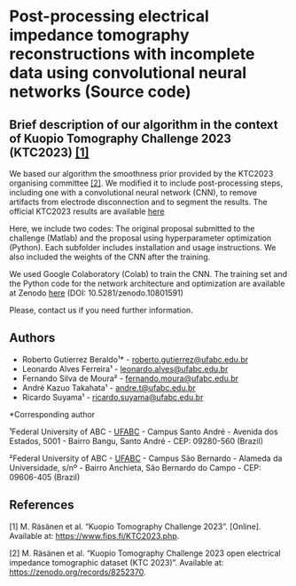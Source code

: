 # Post-processing electrical impedance tomography reconstructions with incomplete data using convolutional neural networks (Source code)

## Brief description of our algorithm in the context of Kuopio Tomography Challenge 2023 (KTC2023) [[1]](#1)

We based our algorithm the smoothness prior provided by the KTC2023 organising committee [[2]](#2). We modified it to include post-processing steps, including one with a convolutional neural network (CNN), to remove artifacts from electrode disconnection and to segment the results. The official KTC2023 results are available [here](https://www.fips.fi/KTCresults.php)

Here, we include two codes: The original proposal submitted to the challenge (Matlab) and the proposal using hyperparameter optimization (Python). Each subfolder includes installation and usage instructions. We also included the weights of the CNN after the training.

We used Google Colaboratory (Colab) to train the CNN. The training set and the Python code for the network architecture and optimization are available at Zenodo [here](https://zenodo.org/records/10801591) (DOI: 10.5281/zenodo.10801591)

Please, contact us if you need further information. 

## Authors
* Roberto Gutierrez Beraldo¹* - roberto.gutierrez@ufabc.edu.br
* Leonardo Alves Ferreira¹ - leonardo.alves@ufabc.edu.br
* Fernando Silva de Moura² - fernando.moura@ufabc.edu.br
* André Kazuo Takahata¹ - andre.t@ufabc.edu.br
* Ricardo Suyama¹ - ricardo.suyama@ufabc.edu.br
  
*Corresponding author

¹Federal University of ABC - [UFABC](https://www.ufabc.edu.br/) - Campus Santo André - Avenida dos Estados, 5001 - Bairro Bangu, Santo André - CEP: 09280-560 (Brazil)

²Federal University of ABC - [UFABC](https://www.ufabc.edu.br/) - Campus São Bernardo - Alameda da Universidade, s/nº - Bairro Anchieta, São Bernardo do Campo - CEP: 09606-405 (Brazil)

## References

<a id="1">[1]</a> 
M. Räsänen et al.
“Kuopio Tomography Challenge 2023”. [Online]. Available at: https://www.fips.fi/KTC2023.php.

<a id="2">[2]</a> 
M. Räsänen et al. 
“Kuopio Tomography Challenge 2023 open electrical impedance tomographic dataset (KTC 2023)”. Available at: https://zenodo.org/records/8252370.
